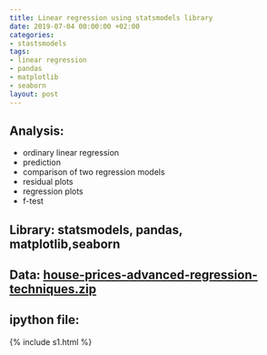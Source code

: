 ```yaml
---
title: Linear regression using statsmodels library
date: 2019-07-04 00:00:00 +02:00
categories:
- stastsmodels
tags:
- linear regression
- pandas
- matplotlib
- seaborn
layout: post
---
```


## Analysis: 
* ordinary linear regression 
* prediction
* comparison of two regression models
* residual plots
* regression plots
* f-test

## Library: statsmodels, pandas, matplotlib,seaborn

## Data: [house-prices-advanced-regression-techniques.zip](/uploads/house-prices-advanced-regression-techniques.zip)
## ipython file: 


{% include s1.html %}